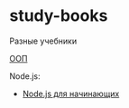# study-books
Разные учебники


[ООП](https://ru.wikibooks.org/wiki/Объектно-ориентированное_программирование)

Node.js:
 * [Node.js для начинающих](http://www.nodebeginner.ru/#javascript-and-nodejs)
